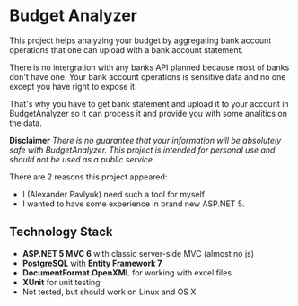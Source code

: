 # Budget Analyzer

This project helps analyzing your budget by aggregating 
bank account operations that one can upload with a bank
account statement.

There is no intergration with any banks API planned 
because most of banks don't have one. Your bank account
operations is sensitive data and no one except you have
right to expose it.

That's why you have to get bank statement and upload it
to your account in BudgetAnalyzer so it can process it
and provide you with some analitics on the data.

**Disclaimer** *There is no guarantee that your information
will be absolutely safe with BudgetAnalyzer. This project
is intended for personal use and should not be used as a
public service.* 

There are 2 reasons this project appeared: 

- I (Alexander Pavlyuk) need such a tool for myself
- I wanted to have some experience in brand new ASP.NET 5.

## Technology Stack

- **ASP.NET 5 MVC 6** with classic server-side MVC (almost no js)
- **PostgreSQL** with **Entity Framework 7**
- **DocumentFormat.OpenXML** for working with excel files
- **XUnit** for unit testing
- Not tested, but should work on Linux and OS X